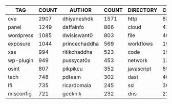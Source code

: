|    TAG    | COUNT |    AUTHOR     | COUNT | DIRECTORY  | COUNT | SEVERITY | COUNT | TYPE | COUNT |
|-----------|-------|---------------|-------|------------|-------|----------|-------|------|-------|
| cve       |  2907 | dhiyaneshdk   |  1571 | http       |  8302 | info     |  3996 | file |   404 |
| panel     |  1249 | daffainfo     |   866 | cloud      |   419 | high     |  2173 | dns  |    25 |
| wordpress |  1085 | dwisiswant0   |   803 | file       |   404 | medium   |  1877 |      |       |
| exposure  |  1044 | princechaddha |   569 | workflows  |   192 | critical |  1211 |      |       |
| xss       |   994 | ritikchaddha  |   523 | code       |   158 | low      |   289 |      |       |
| wp-plugin |   949 | pussycat0x    |   453 | network    |   138 | unknown  |    57 |      |       |
| osint     |   807 | pikpikcu      |   352 | javascript |    65 |          |       |      |       |
| tech      |   748 | pdteam        |   302 | dast       |    40 |          |       |      |       |
| lfi       |   735 | ricardomaia   |   245 | ssl        |    36 |          |       |      |       |
| misconfig |   721 | geeknik       |   232 | dns        |    22 |          |       |      |       |
